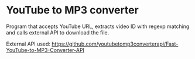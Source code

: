 # YouTube to MP3 converter
Program that accepts YouTube URL, extracts video ID with regexp matching and calls external API to download the file.

External API used: https://github.com/youtubetomp3converterapi/Fast-YouTube-to-MP3-Converter-API
